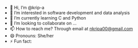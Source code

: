 - 👋 Hi, I’m @krip-a
- 👀 I’m interested in software development and data analysis
- 🌱 I’m currently learning C and Python
- 💞️ I’m looking to collaborate on ...
- 📫 How to reach me? Through email at nkripa00@gmail.com
- 😄 Pronouns: She/her
- ⚡ Fun fact:

<!---
krip-a/krip-a is a ✨ special ✨ repository because its `README.md` (this file) appears on your GitHub profile.
You can click the Preview link to take a look at your changes.
--->
